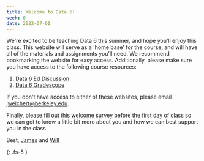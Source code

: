 ```yaml
---
title: Welcome to Data 6!
week: 0
date: 2022-07-01
---
```


We're excited to be teaching Data 6 this summer, and hope you'll enjoy this class. This website will serve as a 'home base' for the course, and will have all of the materials and assignments you'll need. We recommend bookmarking the website for easy access. Additionally, please make sure you have access to the following course resources:
1. [Data 6 Ed Discussion](https://edstem.org/us/courses/22794/discussion/)
2. [Data 6 Gradescope](https://www.gradescope.com/courses/402405)

If you don't have access to either of these websites, please email <a>jweichert@berkeley.edu</a>.

Finally, please fill out this [welcome survey](https://forms.gle/Lt3kpKHFY2JBTKRc6) before the first day of class so we can get to know a little bit more about you and how we can best support you in the class.

Best, [James](https://data6.org/su22/staff/#instructors) and [Will](https://data6.org/su22/staff/#instructors)

<!--Congratulations on finishing your first day of Data 6! Here are some announcements for this week:

* **Homework 1** will be released tomorrow (7/7) and will be due next Thursday (7/14) at 11 PM
* **Lab** starts today at 11 AM in Wheeler 212
* **Office** Hours start tomorrow at 1 PM in Evans 6 (OH will be held every Tuesday and Thursday 1-3 PM in Evans 6)
* **Discussion** begins tomorrow at 10 AM in Dwinelle 105 and Dwinelle 130. Check CalCentral to find out which discussion section you’re in
-->

{: .fs-5 }
